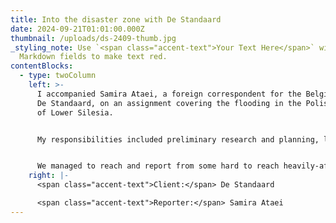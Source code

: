 ```yaml
---
title: Into the disaster zone with De Standaard
date: 2024-09-21T01:01:00.000Z
thumbnail: /uploads/ds-2409-thumb.jpg
_styling_note: Use `<span class="accent-text">Your Text Here</span>` within
  Markdown fields to make text red.
contentBlocks:
  - type: twoColumn
    left: >-
      I accompanied Samira Ataei, a foreign correspondent for the Belgian daily
      De Standaard, on an assignment covering the flooding in the Polish region
      of Lower Silesia.


      My responsibilities included preliminary research and planning, local fixing (interviews and locations), translating, security and logistics.


      We managed to reach and report from some hard to reach heavily-affected locations, including Stronie Śląskie and Lewin Brzeski; tie in national politics, by accessing the former mayor of Wrocław Bogdan Zdrojewski as well as Paweł Kukiz, who we met serendipitously volunteering in his home town; and give voice to a number of horrendously affected local residents.
    right: |-
      <span class="accent-text">Client:</span> De Standaard

      <span class="accent-text">Reporter:</span> Samira Ataei
---
```

